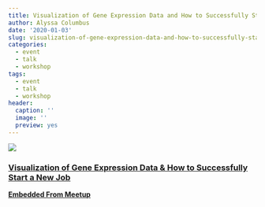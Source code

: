 ```yaml
---
title: Visualization of Gene Expression Data and How to Successfully Start a New Job
author: Alyssa Columbus
date: '2020-01-03'
slug: visualization-of-gene-expression-data-and-how-to-successfully-start-a-new-job
categories:
  - event
  - talk
  - workshop
tags:
  - event
  - talk
  - workshop
header:
  caption: ''
  image: ''
  preview: yes
---
```


<div class="card"><a target="_blank" href="https://www.meetup.com/rladies-irvine/events/266904933/"><img onerror="this.style.display='none'" class="card-image" src="https://secure.meetupstatic.com/photos/event/a/b/c/9/600_482923977.jpeg"><div class="card-text"><h3>Visualization of Gene Expression Data & How to Successfully Start a New Job</h3><p class="signup"><b>Embedded From Meetup</b></p></div></a></div>